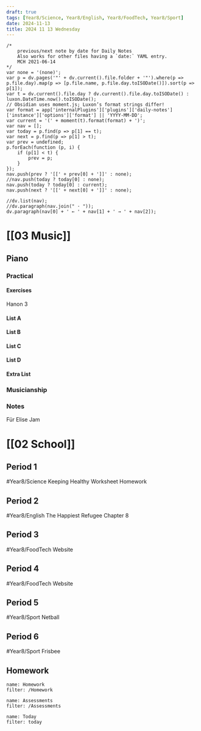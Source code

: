 ```yaml
---
draft: true
tags: [Year8/Science, Year8/English, Year8/FoodTech, Year8/Sport]
date: 2024-11-13
title: 2024 11 13 Wednesday
---
```

```dataviewjs
/*
    previous/next note by date for Daily Notes
    Also works for other files having a `date:` YAML entry.
    MCH 2021-06-14
*/
var none = '(none)';
var p = dv.pages('"' + dv.current().file.folder + '"').where(p => p.file.day).map(p => [p.file.name, p.file.day.toISODate()]).sort(p => p[1]);
var t = dv.current().file.day ? dv.current().file.day.toISODate() : luxon.DateTime.now().toISODate();
// Obsidian uses moment.js; Luxon’s format strings differ!
var format = app['internalPlugins']['plugins']['daily-notes']['instance']['options']['format'] || 'YYYY-MM-DD';
var current = '(' + moment(t).format(format) + ')';
var nav = [];
var today = p.find(p => p[1] == t);
var next = p.find(p => p[1] > t);
var prev = undefined;
p.forEach(function (p, i) {
    if (p[1] < t) {
        prev = p;
    }
});
nav.push(prev ? '[[' + prev[0] + ']]' : none);
//nav.push(today ? today[0] : none);
nav.push(today ? today[0] : current);
nav.push(next ? '[[' + next[0] + ']]' : none);

//dv.list(nav);
//dv.paragraph(nav.join(" · "));
dv.paragraph(nav[0] + ' ← ' + nav[1] + ' → ' + nav[2]);
```
# [[03 Music]]
## Piano
### Practical
#### Exercises
Hanon 3
#### List A

#### List B

#### List C

#### List D

#### Extra List

### Musicianship

### Notes 
Für Elise Jam

# [[02 School]]
## Period 1
#Year8/Science
Keeping Healthy Worksheet Homework
## Period 2
#Year8/English
The Happiest Refugee Chapter 8
## Period 3
#Year8/FoodTech 
Website
## Period 4
#Year8/FoodTech 
Website
## Period 5
#Year8/Sport
Netball
## Period 6
#Year8/Sport
Frisbee
## Homework
```todoist
name: Homework
filter: /Homework
``` 

```todoist
name: Assessments
filter: /Assessments
```
```todoist
name: Today
filter: today
```
